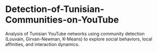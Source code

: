 # Detection-of-Tunisian-Communities-on-YouTube
Analysis of Tunisian YouTube networks using community detection (Louvain, Girvan-Newman, K-Means) to explore social behaviors, local affinities, and interaction dynamics.
